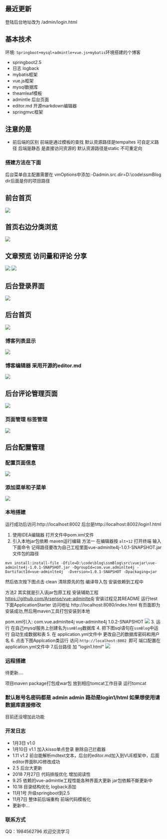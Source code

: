

## 最近更新
登陆后台地址改为  /admin/login.html

## 基本技术

环境: `Springboot+mysql+admintle+vue.js+mybatis`环境搭建的个博客
- springboot2.5
- 日志 logback
- mybatis框架
- vue.js框架
- mysql数据库
- theamleaf模板
- admintle 后台页面
- editor.md 开源markdown编辑器
- springmvc框架



## 注意的是
- 前后端的区别
前端是通过模板的查找 默认资源路径是tempaltes 可自定义路径
后端是静态 是直接访问资源的 默认资源路径是static 不可重定向
### 搭建方法在下面


后台菜单自主配置需要在 vmOptions中添加:-Dadmin.src.dir=D:\code\ssmBlog  
dir后面是你的项目路径
## 前台首页
![](doc/9.png)
## 首页右边分类浏览
![](doc/10.png)
## 文章预览 访问量和评论 分享
![](doc/11.png)
![](doc/12.png)

## 后台登录界面
 ![](https://i.imgur.com/axudahd.png)

## 后台首页
![](doc/1.png)

### 博客列表显示
![](doc/3.png)

### 博客编辑器 采用开源的editor.md
![](doc/2.png)
## 后台评论管理页面
![](doc/4.png)

### 页面管理 标签管理
![](doc/6.png)
## 后台配置管理
### 配置页面信息
![](doc/7.png)
### 添加菜单和子菜单
![](doc/8.png)


### 本地搭建 
运行成功后访问:http://localhost:8002
后台是http://localhost:8002/login1.html
1. 使用IDEA编辑器 打开文件中pom.xml文件
2. 引入本地jar包依赖
maven运行编辑 
方法一
在编辑器按 `alt+12` 打开终端 输入下面命令  记得路径要改为自己工程里面vue-adminlte4j-1.0.1-SNAPSHOT.jar文件包的路径
```
mvn install:install-file -Dfile=D:\code\blog\ssmBlog\src\vuejar\vue-adminlte4j-1.0.1-SNAPSHOT.jar -DgroupId=com.vue.adminlte4j -DartifactId=vue-adminlte4j  -Dversion=1.0.1-SNAPSHOT -Dpackaging=jar
```
然后依次按下图点击 clean 清除原先的包 编译导入包 安装依赖到工程中

方法2 其实就是引入该jar包原工程
安装辅助工程
https://github.com/Arsense/vue-adminlte4j
安装过程见其README
运行test 下面ApplicationStarter 访问地址 http://localhost:8080/index.html
有页面即为安装成功,然后用maven工具打包安装到本地

pom.xml引入:
	<dependency>
			<groupId>com.vue.adminlte4j</groupId>
			<artifactId>vue-adminlte4j</artifactId>
			<version>1.0.2-SNAPSHOT</version>
	</dependency>
![](https://i.imgur.com/p2XL4kj.jpg)
3. 运行 在自己mysql服务上创建名为`ssmBlog`数据库
4. 把下图sql语句在`ssmBlog`中运行 自动生成数据和表
5. 在 application.yml文件中 更改自己的数据库密码和用户名
6. 点击下图Applcation类运行  访问 `http://localhost:8002 `即可
端口配置在 application.yml文件中 
7.后台路径 加 "login1.html"
![](https://i.imgur.com/HWemR8y.jpg)
### 远程搭建
待更新....

项目maven package打包成war包 放到相应tomcat工作目录 运行tomcat
### 默认账号名密码都是 admin admin  路劲是login1/html 如果想使用请数据库直接修改
目前还没增加此功能


### 开发日志

- 1月3日  v1.0
- 1月10日 v1.1   加入kisso单点登录 删除自己拦截器
- 1.11   v1.2   前台能解析mdtext文本，后台的editor.md加入到VUE框架中，后面editor界面BUG修改成功
- 2.5 后台大更新
- 2018 7月27日 代码排版优化 增加阅读性
- 9.25 依赖的vue-admintle工程性能各种界面大更新 jar包依賴不斷更新中
- 10.18 目录结构优化 logback添加
- 11月1号 升级springboot到2.5
- 11月7日 整体前后端重构 前端代码模板化
- 更新中...

### 联系方式

QQ：1984562796 欢迎交流学习
